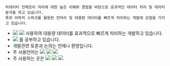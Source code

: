 ```
빅데이터 인메모리 처리에 대한 높은 이해와 경험을 바탕으로 효과적인 데이터 처리 및 데이터 분석을 하고 있습니다.
특히 아파치 스파크를 활용한 전처리 및 대용량 데이터를 빠르게 처리하는 개발에 강점을 가지고 있습니다.
```

- <img src="https://img.shields.io/badge/Apache Spark-E25A1C?style=flat-square&logo=ApacheSpark&logoColor=white"/>  <img src="https://img.shields.io/badge/Apache Hadoop-66CCFF?style=flat-square&logo=ApacheHadoop&logoColor=white"/> 사용하여 대용량 데이터를 효과적으로 빠르게 처리하는 개발하고 있습니다.
- <img src="https://img.shields.io/badge/Apache Kafka-231F20?style=flat-square&logo=ApacheKafka&logoColor=white"/> 를 공부하고 있습니다.
- 개발관련 토론과 논의는 언제나 환영입니다.
- 주 사용언어는 <img src="https://img.shields.io/badge/Scala-DC322F?style=flat-square&logo=Scala&logoColor=white"/> <img src="https://img.shields.io/badge/Python-3776AB?style=flat-square&logo=python&logoColor=white"/> <img src="https://img.shields.io/badge/JAVA-F7DF1E?style=flat-square&logo=java&logoColor=white"/>
- 주 사용하는 곳은 <img src="https://img.shields.io/badge/Slack-4A154B?style=flat-square&logo=slack&logoColor=white"/> <img src="https://img.shields.io/badge/GitHub-181717?style=flat-square&logo=GitHub&logoColor=white"/> <img src="https://img.shields.io/badge/Git-F05032?style=flat-square&logo=Git&logoColor=white"/>



<!--
[![Anurag's GitHub stats](https://github-readme-stats.vercel.app/api?username=cobyoo&?count_private=true&show_icons=true&theme=radical)](https://github.com/anuraghazra/github-readme-stats)
-->

